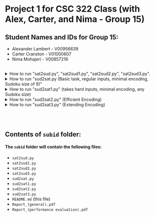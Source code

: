 # Project 1 for CSC 322 Class (with Alex, Carter, and Nima - Group 15)

## Student Names and IDs for Group 15:

- Alexander Lambert - V00956639
- Carter Cranston   - V01000607
- Nima Mohajeri     - V00857216


<br/>



<details><summary>How to run "sat2sud.py", "sat2sud1.py", "sat2sud2.py", "sat2sud3.py".</summary>

#### Every sat2sud.py file is the same however we have different iterations for each extended task to match the extended task requirements as requested in the project document. The reason for multiple files is to follow the requirements based off the PDF.

##### To run the `sat2sud.py` in the UVIC Linux server, the command will be:

```
python3 sat2sud.py <inputSat.txt> <outputfile.txt>
python3 sat2sud1.py <inputSat.txt> <outputfile.txt>
python3 sat2sud2.py <inputSat.txt> <outputfile.txt>
python3 sat2sud3.py <inputSat.txt> <outputfile.txt>
```
</details>




<details><summary>How to run "sud2sat.py (Basic task, regular inputs, minimal encoding, Sudoku size of 9)"</summary>

##### To run the `sud2sat.py` in the UVIC Linux server, the command will be:

```
python3 sud2sat.py <inputfile.txt> <outputfile.cnf>
```
</details>



<details><summary>How to run "sud2sat1.py" (takes hard inputs, minimal encoding, any Sudoku size)</summary>

##### To run the `sud2sat1.py` in the UVIC Linux server, the command will be:

```
python3 sud2sat1.py <inputfile.txt> <outputfile.cnf>
```
</details>




<details><summary>How to run "sud2sat2.py" (Efficient Encoding)</summary>

##### efficient encoding = minimal encoding + at_most_one_num

##### To run the `sud2sat2.py` in the UVIC Linux server, the command will be:

```
python3 sud2sat2.py <inputfile.txt> <outputfile.cnf>
```
</details>




<details><summary>How to run "sud2sat3.py" (Extending Encoding)</summary>


##### extending coding = 
- efficient coding + 
- min_once_in_every_row + 
- min_once_in_every_column + 
- min_once_sub_grid_3x3 

##### To run the `sud2sat3.py` in the UVIC Linux server, the command will be:

```
python3 sud2sat3.py <inputfile.txt> <outputfile.cnf>
```
</details>

<br/><br/>

## Contents of `subid` folder:
#### The `subid` folder will contain the following files:
- `sat2sud.py`
- `sat2sud1.py`
- `sat2sud2.py`
- `sat2sud3.py`
- `sud2sat.py`
- `sud2sat1.py`
- `sud2sat2.py`
- `sud2sat3.py`
- `README.md` (this file)
- `Report_(general).pdf`
- `Report_(performance evaluation).pdf`

